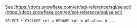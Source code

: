 See [https://docs.snowflake.com/en/sql-reference/sql/select](https://docs.snowflake.com/en/sql-reference/sql/select)
```
SELECT * EXCLUDE col_a RENAME col_b AS alias_b ...
```
